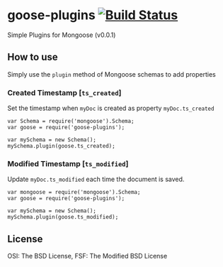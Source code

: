 # goose-plugins [![Build Status](https://travis-ci.org/robbiegill/goose-plugins.png?branch=master)](https://travis-ci.org/robbiegill/goose-plugins)

Simple Plugins for Mongoose (v0.0.1)

## How to use

Simply use the `plugin` method of Mongoose schemas to add properties

### Created Timestamp [`ts_created`]

Set the timestamp when `myDoc` is created as property `myDoc.ts_created`

    var Schema = require('mongoose').Schema;
    var goose = require('goose-plugins');

    var mySchema = new Schema();
    mySchema.plugin(goose.ts_created);
  
  
### Modified Timestamp [`ts_modified`]

Update `myDoc.ts_modified` each time the document is saved.

    var mongoose = require('mongoose').Schema;
    var goose = require('goose-plugins');

    var mySchema = new Schema();
    mySchema.plugin(goose.ts_modified);
    
## License

OSI: The BSD License, FSF: The Modified BSD License
